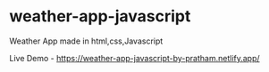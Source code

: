 # weather-app-javascript
Weather App made in html,css,Javascript

Live Demo - https://weather-app-javascript-by-pratham.netlify.app/
